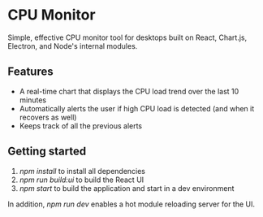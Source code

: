 # CPU Monitor

Simple, effective CPU monitor tool for desktops built on React, Chart.js, Electron, and Node's internal modules.

## Features

- A real-time chart that displays the CPU load trend over the last 10 minutes
- Automatically alerts the user if high CPU load is detected (and when it recovers as well)
- Keeps track of all the previous alerts

## Getting started

1. _npm install_ to install all dependencies
2. _npm run build:ui_ to build the React UI
3. _npm start_ to build the application and start in a dev environment

In addition, _npm run dev_ enables a hot module reloading server for the UI.
